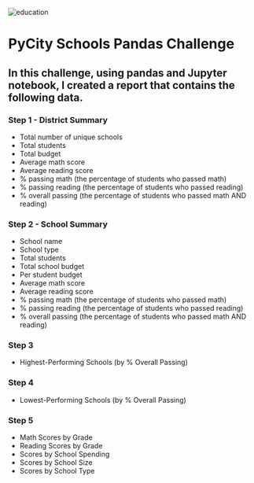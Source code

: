 ![education](https://github.com/Adykey79/pandas-challenge/assets/149746353/fb7adfb6-5965-4af2-be1e-dc319efcd122)

# PyCity Schools Pandas Challenge

## In this challenge, using pandas and Jupyter notebook, I created a report that contains the following data.

### Step 1 - District Summary
- Total number of unique schools
- Total students
- Total budget
- Average math score
- Average reading score
- % passing math (the percentage of students who passed math)
- % passing reading (the percentage of students who passed reading)
- % overall passing (the percentage of students who passed math AND reading)

### Step 2 - School Summary
- School name
- School type
- Total students
- Total school budget
- Per student budget
- Average math score
- Average reading score
- % passing math (the percentage of students who passed math)
- % passing reading (the percentage of students who passed reading)
- % overall passing (the percentage of students who passed math AND reading)

### Step 3
- Highest-Performing Schools (by % Overall Passing)

### Step 4
- Lowest-Performing Schools (by % Overall Passing)

### Step 5
- Math Scores by Grade
- Reading Scores by Grade
- Scores by School Spending
- Scores by School Size
- Scores by School Type



